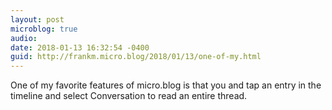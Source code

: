 ```yaml
---
layout: post
microblog: true
audio: 
date: 2018-01-13 16:32:54 -0400
guid: http://frankm.micro.blog/2018/01/13/one-of-my.html
---
```

One of my favorite features of micro.blog is that you and tap an entry in the timeline and select Conversation to read an entire thread. 
